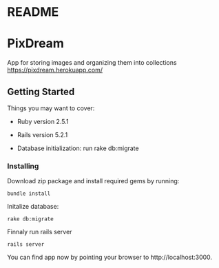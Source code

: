 # README

# PixDream

App for storing images and organizing them into collections https://pixdream.herokuapp.com/

## Getting Started

Things you may want to cover:

* Ruby version 2.5.1

* Rails version 5.2.1

* Database initialization: run rake db:migrate

### Installing

Download zip package and install required gems by running:

```
bundle install
```

Initalize database:

```
rake db:migrate
```

Finnaly run rails server

```
rails server
```

You can find app now by pointing your browser to http://localhost:3000.
